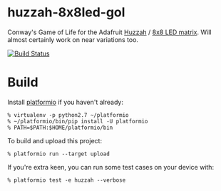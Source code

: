 # huzzah-8x8led-gol
Conway's Game of Life for the Adafruit
[Huzzah](https://www.adafruit.com/product/2821) / [8x8 LED matrix](https://www.adafruit.com/product/902).
Will almost certainly work on near variations too.

[![Build Status](https://travis-ci.org/anguslees/huzzah-8x8led-gol.svg?branch=master)](https://travis-ci.org/anguslees/huzzah-8x8led-gol)

# Build

Install [platformio](http://platformio.org/) if you haven't already:

```console
% virtualenv -p python2.7 ~/platformio
% ~/platformio/bin/pip install -U platformio
% PATH=$PATH:$HOME/platformio/bin
```

To build and upload this project:
```console
% platformio run --target upload
```

If you're extra keen, you can run some test cases on your device with:
```console
% platformio test -e huzzah --verbose
```
